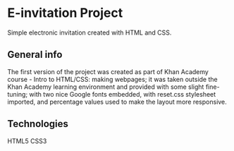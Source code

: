 # E-invitation Project
Simple electronic invitation created with HTML and CSS.

## General info
The first version of the project was created as part of Khan Academy course - Intro to HTML/CSS: making webpages; it was taken outside the Khan Academy learning environment and provided with some slight fine-tuning; with two nice Google fonts embedded, with reset.css stylesheet imported, and percentage values used to make the layout more responsive.

## Technologies
HTML5
CSS3

